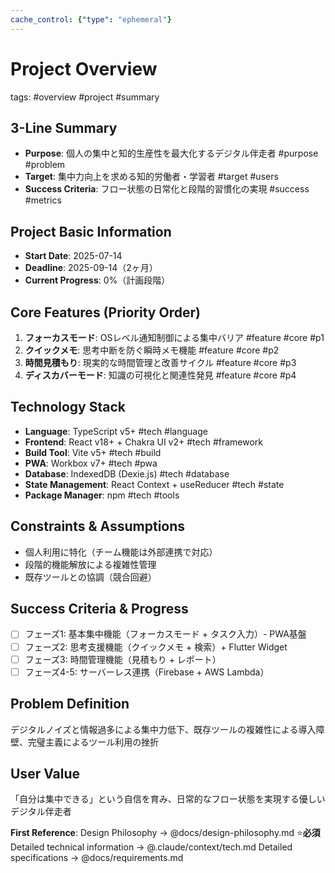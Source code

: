 ```yaml
---
cache_control: {"type": "ephemeral"}
---
```

# Project Overview
tags: #overview #project #summary

## 3-Line Summary
- **Purpose**: 個人の集中と知的生産性を最大化するデジタル伴走者 #purpose #problem
- **Target**: 集中力向上を求める知的労働者・学習者 #target #users
- **Success Criteria**: フロー状態の日常化と段階的習慣化の実現 #success #metrics

## Project Basic Information
- **Start Date**: 2025-07-14
- **Deadline**: 2025-09-14（2ヶ月）
- **Current Progress**: 0%（計画段階）

## Core Features (Priority Order)
1. **フォーカスモード**: OSレベル通知制御による集中バリア #feature #core #p1
2. **クイックメモ**: 思考中断を防ぐ瞬時メモ機能 #feature #core #p2
3. **時間見積もり**: 現実的な時間管理と改善サイクル #feature #core #p3
4. **ディスカバーモード**: 知識の可視化と関連性発見 #feature #core #p4

## Technology Stack
- **Language**: TypeScript v5+ #tech #language
- **Frontend**: React v18+ + Chakra UI v2+ #tech #framework
- **Build Tool**: Vite v5+ #tech #build
- **PWA**: Workbox v7+ #tech #pwa
- **Database**: IndexedDB (Dexie.js) #tech #database
- **State Management**: React Context + useReducer #tech #state
- **Package Manager**: npm #tech #tools

## Constraints & Assumptions
- 個人利用に特化（チーム機能は外部連携で対応）
- 段階的機能解放による複雑性管理
- 既存ツールとの協調（競合回避）

## Success Criteria & Progress
- [ ] フェーズ1: 基本集中機能（フォーカスモード + タスク入力）- PWA基盤
- [ ] フェーズ2: 思考支援機能（クイックメモ + 検索）+ Flutter Widget
- [ ] フェーズ3: 時間管理機能（見積もり + レポート）
- [ ] フェーズ4-5: サーバーレス連携（Firebase + AWS Lambda）

## Problem Definition
デジタルノイズと情報過多による集中力低下、既存ツールの複雑性による導入障壁、完璧主義によるツール利用の挫折

## User Value
「自分は集中できる」という自信を育み、日常的なフロー状態を実現する優しいデジタル伴走者

**First Reference**: Design Philosophy → @docs/design-philosophy.md ⭐**必須**
Detailed technical information → @.claude/context/tech.md
Detailed specifications → @docs/requirements.md
